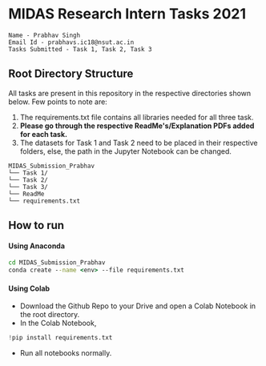 ﻿

# **MIDAS Research Intern Tasks 2021**

```
Name - Prabhav Singh
Email Id - prabhavs.ic18@nsut.ac.in
Tasks Submitted - Task 1, Task 2, Task 3
```

## Root Directory Structure

All tasks are present in this repository in the respective directories shown below. Few points to note are:
1. The requirements.txt file contains all libraries needed for all three task.
2. **Please go through the respective ReadMe's/Explanation PDFs added for each task.**
3. The datasets for Task 1 and Task 2 need to be placed in their respective folders, else, the path in the Jupyter Notebook can be changed.

```
MIDAS_Submission_Prabhav
└── Task 1/
└── Task 2/
└── Task 3/
└── ReadMe
└── requirements.txt
```

## How to run

#### Using Anaconda
``` cmd
cd MIDAS_Submission_Prabhav
conda create --name <env> --file requirements.txt
```

#### Using Colab

 - Download the Github Repo to your Drive and open a Colab Notebook in the root directory.
 - In the Colab Notebook, 
 ``` python
 !pip install requirements.txt
```
- Run all notebooks normally.

